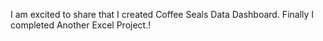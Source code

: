 I am excited to share that I created Coffee Seals Data Dashboard. Finally I completed Another Excel Project.!
